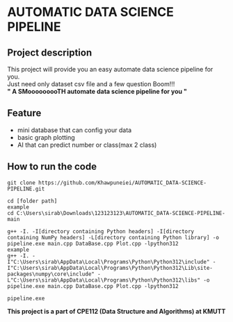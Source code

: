 #  AUTOMATIC DATA SCIENCE PIPELINE
##  Project description
This project will provide you an easy automate data science pipeline for you.  
Just need only dataset csv file and a few question Boom!!!  
**" A SMooooooooTH automate data science pipeline for you "**
##  Feature
- mini database that can config your data
- basic graph plotting
- AI that can predict number or class(max 2 class)

##  How to run the code 
```
git clone https://github.com/Khawpuneiei/AUTOMATIC_DATA-SCIENCE-PIPELINE.git
```
```
cd [folder path]
example
cd C:\Users\sirab\Downloads\123123123\AUTOMATIC_DATA-SCIENCE-PIPELINE-main
```
```
g++ -I. -I[directory containing Python headers] -I[directory containing NumPy headers] -L[directory containing Python library] -o pipeline.exe main.cpp DataBase.cpp Plot.cpp -lpython312
example
g++ -I. -I"C:\Users\sirab\AppData\Local\Programs\Python\Python312\include" -I"C:\Users\sirab\AppData\Local\Programs\Python\Python312\Lib\site-packages\numpy\core\include" -L"C:\Users\sirab\AppData\Local\Programs\Python\Python312\libs" -o pipeline.exe main.cpp DataBase.cpp Plot.cpp -lpython312
```
```
pipeline.exe
```

**This project is a part of CPE112 (Data Structure and Algorithms) at KMUTT**
